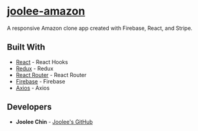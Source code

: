 # [joolee-amazon](https://clone-19087.web.app/) 
A responsive Amazon clone app created with Firebase, React, and Stripe.
## Built With  
* [React](https://reactjs.org/) - React Hooks
* [Redux](https://redux.js.org/) - Redux
* [React Router](https://github.com/ReactTraining/react-router) - React Router
* [Firebase](https://firebase.google.com/) - Firebase 
* [Axios](https://www.axios.com/) - Axios 

## Developers 
* **Joolee Chin** - [Joolee's GitHub](https://github.com/jooleechin) 
